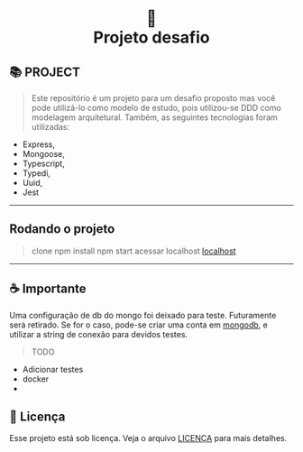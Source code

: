 <h1 align="center">
📄<br>Projeto desafio
</h1>

## 📚 PROJECT

> Este repositório é um projeto para um desafio proposto mas você pode utilizá-lo como modelo de estudo, pois utilizou-se DDD como modelagem arquitetural. Também, as seguintes tecnologias foram utilizadas: 

- Express,
- Mongoose,
- Typescript,
- Typedi,
- Uuid,
- Jest

---

## Rodando o projeto

> clone
> npm install
> npm start
> acessar localhost
[localhost](http://localhost:8000/api-docs/)

---

## ☕ Importante

Uma configuração de db do mongo foi deixado para teste. Futuramente será retirado. Se for o caso, pode-se criar uma conta em [mongodb](https://www.mongodb.com/), e utilizar a string de conexão para devidos testes. 

> TODO

- Adicionar testes 
- docker
- 
## 🍜 Licença

Esse projeto está sob licença. Veja o arquivo [LICENÇA](LICENSE.md) para mais detalhes.<br>
